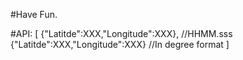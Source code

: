 #Have Fun.

#API:
[
{"Latitde":XXX,"Longitude":XXX}, //HHMM.sss
{"Latitde":XXX,"Longitude":XXX}  //In degree format
]
